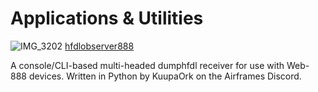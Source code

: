 # Applications & Utilities

![IMG_3202](https://github.com/user-attachments/assets/48b919a2-1be2-42c9-a5f8-e3b440ac8300)
[hfdlobserver888](https://github.com/hfdl-observer/hfdlobserver888)

A console/CLI-based multi-headed dumphfdl receiver for use with Web-888 devices. Written in Python by KuupaOrk on the Airframes Discord.

